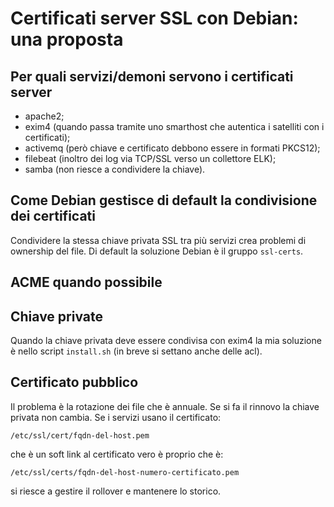 # Certificati server SSL con Debian: una proposta

## Per quali servizi/demoni servono i certificati server
* apache2;
* exim4 (quando passa tramite uno smarthost che autentica i satelliti con i certificati);
* activemq (però chiave e certificato debbono essere in formati PKCS12);
* filebeat (inoltro dei log via TCP/SSL verso un collettore ELK);
* samba (non riesce a condividere la chiave).

## Come Debian gestisce di default la condivisione dei certificati
Condividere la stessa chiave privata SSL tra più servizi crea problemi di ownership del file. 
Di default la soluzione Debian è il gruppo ```ssl-certs```. 

## ACME quando possibile

## Chiave private
Quando la chiave privata deve essere condivisa con exim4 la mia soluzione è 
nello script ```install.sh``` (in breve si settano anche delle acl).

## Certificato pubblico
Il problema è la rotazione dei file che è annuale. Se si fa il rinnovo la chiave 
privata non cambia. Se i servizi usano il certificato:

    /etc/ssl/cert/fqdn-del-host.pem

che è un soft link al certificato vero è proprio che è:

    /etc/ssl/certs/fqdn-del-host-numero-certificato.pem

si riesce a gestire il rollover e mantenere lo storico.

